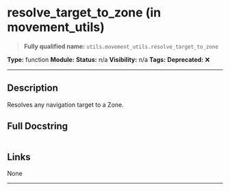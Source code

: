 # resolve_target_to_zone (in movement_utils)
> **Fully qualified name:** `utils.movement_utils.resolve_target_to_zone`

**Type:** function
**Module:** 
**Status:** n/a
**Visibility:** n/a
**Tags:** 
**Deprecated:** ❌

---

## Description
Resolves any navigation target to a Zone.

## Full Docstring
```

```

## Links
None

---
